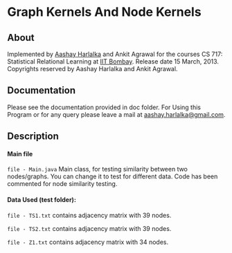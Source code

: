 # Graph Kernels And Node Kernels

About
-----------
Implemented by [Aashay Harlalka](http://www.cse.iitb.ac.in/~aashay) and Ankit Agrawal for the courses CS 717: Statistical Relational Learning at [IIT Bombay](http://www.iitb.ac.in). Release date 15 March, 2013. Copyrights reserved by Aashay Harlalka and Ankit Agrawal.

Documentation
-----------
Please see the documentation provided in doc folder. For Using this Program or for any query please leave a mail at [aashay.harlalka@gmail.com](mailto:aashay.harlalka@gmail.com).


Description
----------

#### Main file

`file - Main.java`
Main class, for testing similarity between two nodes/graphs. You can change it to test for different data. Code has been commented for node similarity testing.
	

#### Data Used (test folder):
`file - TS1.txt` contains adjacency matrix with 39 nodes.

`file - TS2.txt` contains adjacency matrix with 39 nodes.

`file - Z1.txt` contains adjacency matrix with 34 nodes.
